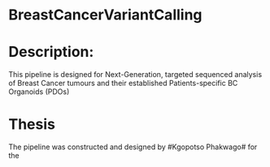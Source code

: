 # BreastCancerVariantCalling
# Description:
This pipeline is designed for Next-Generation, targeted sequenced analysis of Breast Cancer tumours and their established Patients-specific BC Organoids (PDOs)
# Thesis
The pipeline was constructed and designed by #Kgopotso Phakwago# for the  

